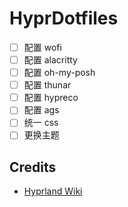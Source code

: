 # HyprDotfiles

- [ ] 配置 wofi
- [ ] 配置 alacritty
- [ ] 配置 oh-my-posh
- [ ] 配置 thunar
- [ ] 配置 hypreco
- [ ] 配置 ags
- [ ] 统一 css
- [ ] 更换主题

## Credits

- [Hyprland Wiki](https://wiki.hyprland.org/)